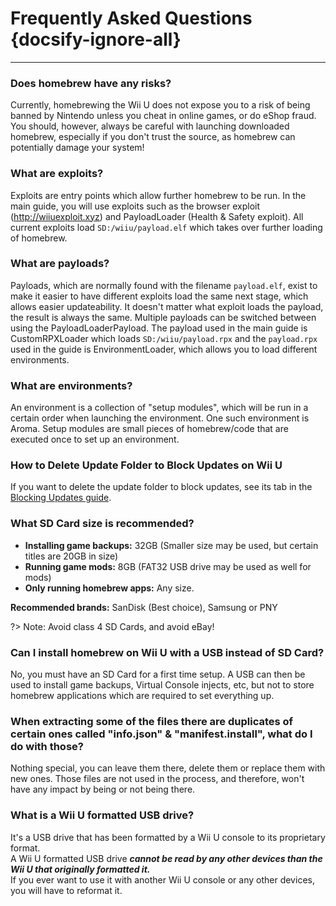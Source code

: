 # Frequently Asked Questions {docsify-ignore-all}
---

### Does homebrew have any risks?

Currently, homebrewing the Wii U does not expose you to a risk of being banned by Nintendo unless you cheat in online games, or do eShop fraud. You should, however, always be careful with launching downloaded homebrew, especially if you don't trust the source, as homebrew can potentially damage your system!

### What are exploits?

Exploits are entry points which allow further homebrew to be run. In the main guide, you will use exploits such as the browser exploit (http://wiiuexploit.xyz) and PayloadLoader (Health & Safety exploit). All current exploits load `SD:/wiiu/payload.elf` which takes over further loading of homebrew.

### What are payloads?

Payloads, which are normally found with the filename `payload.elf`, exist to make it easier to have different exploits load the same next stage, which allows easier updateability. It doesn't matter what exploit loads the payload, the result is always the same.
Multiple payloads can be switched between using the PayloadLoaderPayload.
The payload used in the main guide is CustomRPXLoader which loads `SD:/wiiu/payload.rpx` and the `payload.rpx` used in the guide is EnvironmentLoader, which allows you to load different environments.

### What are environments?

An environment is a collection of "setup modules", which will be run in a certain order when launching the environment. One such environment is Aroma.
Setup modules are small pieces of homebrew/code that are executed once to set up an environment.

### How to Delete Update Folder to Block Updates on Wii U

If you want to delete the update folder to block updates, see its tab in the [Blocking Updates guide](block-updates).

### What SD Card size is recommended?

 - **Installing game backups:** 32GB (Smaller size may be used, but certain titles are 20GB in size)
 - **Running game mods:** 8GB (FAT32 USB drive may be used as well for mods)
 - **Only running homebrew apps:** Any size.

**Recommended brands:** SanDisk (Best choice), Samsung or PNY

?> Note: Avoid class 4 SD Cards, and avoid eBay!

### Can I install homebrew on Wii U with a USB instead of SD Card?

No, you must have an SD Card for a first time setup. A USB can then be used to install game backups, Virtual Console injects, etc, but not to store homebrew applications which are required to set everything up.

### When extracting some of the files there are duplicates of certain ones called "info.json" & "manifest.install", what do I do with those?

Nothing special, you can leave them there, delete them or replace them with new ones. Those files are not used in the process, and therefore, won't have any impact by being or not being there.

### What is a Wii U formatted USB drive?

It's a USB drive that has been formatted by a Wii U console to its proprietary format.  
A Wii U formatted USB drive ***cannot be read by any other devices than the Wii U that originally formatted it.***  
If you ever want to use it with another Wii U console or any other devices, you will have to reformat it.
